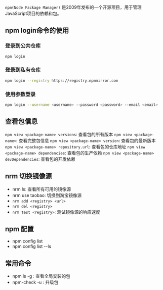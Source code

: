 `npm(Node Package Manager)` 是2009年发布的一个开源项目，用于管理JavaScript项目的依赖和包。

## npm login命令的使用

### 登录到公共仓库
```bash
npm login
```

### 登录到私有仓库
```bash
npm login --registry https://registry.npmmirror.com
```

### 使用参数登录
```bash
npm login --username <username> --password <password> --email <email>
```

## 查看包信息
`npm view <package-name> versions`: 查看包的所有版本
`npm view <package-name>`: 查看完整包信息
`npm view <package-name> version`: 查看包的最新版本
`npm view <package-name> repository.url`: 查看包的仓库地址
`npm view <package-name> dependencies`: 查看包的生产依赖
`npm view <package-name> devDependencies`: 查看包的开发依赖

##  nrm 切换镜像源
- nrm ls: 查看所有可用的镜像源
- nrm use taobao: 切换到淘宝镜像源
- `nrm add <registry> <url>`
- `nrm del <registry>`
- `nrm test <registry>`: 测试镜像源的响应速度

## npm 配置
- npm config list
- npm config list --ls


## 常用命令
- npm ls -g : 查看全局安装的包
- npm-check -u : 升级包